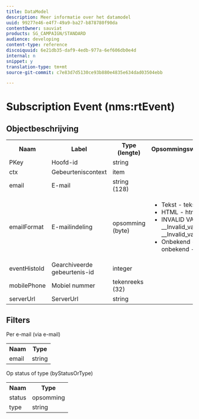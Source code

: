 ```yaml
---
title: DataModel
description: Meer informatie over het datamodel
uuid: 99277e46-e4f7-49a9-ba27-b878780f90da
contentOwner: sauviat
products: SG_CAMPAIGN/STANDARD
audience: developing
content-type: reference
discoiquuid: 6e21db35-daf9-4edb-977a-6ef606db0e4d
internal: n
snippet: y
translation-type: tm+mt
source-git-commit: c7e83d7d5130ce93b880e4835e634dad03504ebb

---
```



# Subscription Event (nms:rtEvent)

## Objectbeschrijving

<table>
    <tr>
        <th>Naam</th>
        <th>Label</th>
        <th>Type (lengte)</th>
        <th>Opsommingswaarden</th>
    </tr>
    <tr>
        <td>PKey</td>
        <td>Hoofd-id</td>
        <td>string </td>
        <td> </td>
    </tr>
    <tr>
        <td>ctx</td>
        <td>Gebeurteniscontext</td>
        <td>item </td>
        <td> </td>
    </tr>
    <tr>
        <td>email</td>
        <td>E-mail</td>
        <td>string (128)</td>
        <td> </td>
    </tr>
    <tr>
        <td>emailFormat</td>
        <td>E-mailindeling</td>
        <td>opsomming (byte) </td>
        <td>
            <ul>
            <li>Tekst - tekst - 1</li>
            <li>HTML - html - 2</li>
            <li>INVALID VALUE - __Invalid_value__ - __Invalid_value__</li>
            <li>Onbekend - onbekend - 0</li>
            </ul>
        </td>
    </tr>
    <tr>
        <td>eventHistoId</td>
        <td>Gearchiveerde gebeurtenis-id</td>
        <td>integer </td>
        <td> </td>
    </tr>
    <tr>
        <td>mobilePhone</td>
        <td>Mobiel nummer</td>
        <td>tekenreeks (32)</td>
        <td> </td>
    </tr>
    <tr>
        <td>serverUrl</td>
        <td>ServerUrl</td>
        <td>string </td>
        <td> </td>
    </tr>
</table>

## Filters

Per e-mail (via e-mail)

<table>
    <tr>
    <th>Naam</th>
    <th>Type</th>
    </tr>
    <tr>
    <td>email</td>
    <td>string</td>
    </tr>
</table>

Op status of type (byStatusOrType)

<table>
        <tr>
        <th>Naam</th>
        <th>Type</th>
        </tr>
        <tr>
        <td>status</td>
        <td>opsomming</td>
        </tr>
        <tr>
        <td>type</td>
        <td>string</td>
        </tr>
    </table>